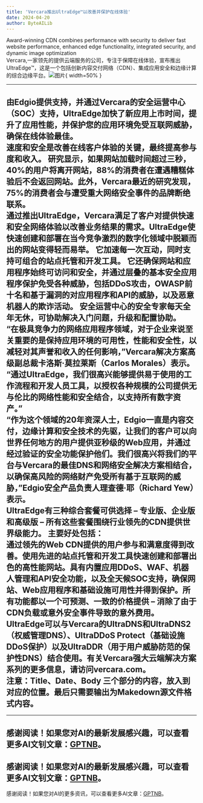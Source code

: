 ```yaml
---
title: 'Vercara推出UltraEdge™以改善并保护在线体验'
date: 2024-04-20
author: ByteAILib
---
```


Award-winning CDN combines performance with security to deliver fast website performance, enhanced edge functionality, integrated security, and dynamic image optimization  
Vercara,一家领先的提供云端服务的公司，专注于保障在线体验，宣布推出UltraEdge™，这是一个包括创新内容交付网络（CDN）、集成应用安全和边缘计算的综合边缘平台。![图片](https://ai-techpark.com/wp-content/uploads/2020/06/Buyer-Guide-500x281-1.jpg){ width=50% }

---
由Edgio提供支持，并通过Vercara的安全运营中心（SOC）支持，UltraEdge加快了新应用上市时间，提升了应用性能，并保护您的应用环境免受互联网威胁，确保在线体验最佳。  
速度和安全是改善在线客户体验的关键，最终提高参与度和收入。 研究显示，如果网站加载时间超过三秒，40%的用户将离开网站，88%的消费者在遭遇糟糕体验后不会返回网站。此外，Vercara最近的研究发现，75%的消费者会与遭受重大网络安全事件的品牌断绝联系。  
通过推出UltraEdge，Vercara满足了客户对提供快速和安全网络体验以改善业务结果的需求。UltraEdge使快速创建和部署在当今竞争激烈的数字化领域中脱颖而出的网站变得轻而易举。 它加速每一次互动，同时支持可组合的站点托管和开发工具。 它还确保网站和应用程序始终可访问和安全，并通过层叠的基本安全应用程序保护免受各种威胁，包括DDoS攻击，OWASP前十名和基于漏洞的对应用程序和API的威胁，以及恶意机器人的欺诈活动。 安全运营中心的安全专家每天全年无休，可协助解决入门问题，升级和配置协助。  
“在极具竞争力的网络应用程序领域，对于企业来说至关重要的是保持应用环境的可用性，性能和安全性，以减轻对其声誉和收入的任何影响，”Vercara解决方案高级副总裁卡洛斯·莫拉莱斯（Carlos Morales）表示。 “通过UltraEdge，我们很高兴能够提供易于使用的工作流程和开发人员工具，以授权各种规模的公司提供无与伦比的网络性能和安全结合，以支持所有数字资产。”  
“作为这个领域的20年资深人士，Edgio一直是内容交付，边缘计算和安全技术的先驱，让我们的客户可以向世界任何地方的用户提供亚秒级的Web应用，并通过经过验证的安全功能保护他们。我们很高兴将我们的平台与Vercara的最佳DNS和网络安全解决方案相结合，以确保高风险的网络财产免受所有基于互联网的威胁，”Edgio安全产品负责人理查德·耶（Richard Yew）表示。  
UltraEdge有三种综合套餐可供选择 – 专业版、企业版和高级版 – 所有这些套餐围绕行业领先的CDN提供世界级能力。 主要好处包括：  
通过领先的Web CDN提供的用户参与和满意度得到改善。使用先进的站点托管和开发工具快速创建和部署出色的高性能网站。具有内置应用DDoS、WAF、机器人管理和API安全功能，以及全天候SOC支持，确保网站、Web应用程序和基础设施可用性并得到保护。所有功能都以一个可预测、一致的价格提供 – 消除了由于CDN负载或意外安全事件导致的意外费用。  
UltraEdge可以与Vercara的UltraDNS和UltraDNS2（权威管理DNS）、UltraDDoS Protect（基础设施DDoS保护）以及UltraDDR（用于用户威胁防范的保护性DNS）结合使用。有关Vercara强大云端解决方案系列的更多信息，请访问vercara.com。  
注意：Title、Date、Body 三个部分的内容，放入到对应的位置。最后只需要输出为Makedown源文件格式内容。
---

---
感谢阅读！如果您对AI的最新发展感兴趣，可以查看更多AI文钊文章：[GPTNB](https://gptnb.com)。
---
感谢阅读！如果您对AI的最新发展感兴趣，可以查看更多AI文钊文章：[GPTNB](https://gptnb.com)。
---
感谢阅读！如果您对AI的更多资讯，可以查看更多AI文章：[GPTNB](https://gptnb.com)。